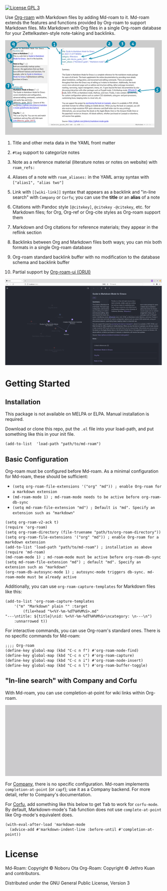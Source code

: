 [![License GPL 3][badge-license]](http://www.gnu.org/licenses/gpl-3.0.txt)

Use [Org-roam](https://www.orgroam.com/) with Markdown files by adding Md-roam
to it.  Md-roam extends the features and functions provided by Org-roam to
support Markdown files. Mix Markdown with Org files in a single Org-roam database
for your Zettelkasten-style note-taking and backlinks.

![Screen shot showing main features of Org-roam supported by Md-roam](./images/md-roam-v2-overview.png)

1. Title and other meta data in the YAML front matter

2. `#tag` support to categorize notes

3. Note as a reference material (literature notes or notes on website) with `roam_refs:`

4. Aliases of a note with `roam_aliases:` in the YAML array syntax with `["alias1", "alias two"]`

5. Link with `[[wiki-link]]` syntax that appears as a backlink and "in-line search" with `Company` or `Corfu`; you can use the **title** or an **alias** of a note

6. Citations with Pandoc style `[@citekey]`, `@citekey` `-@citekey`, etc. for Markdown files; for Org, Org-ref or Org-cite styles as Org-roam support them

7. Markdown and Org citations for reference materials; they appear in the reflink section

8. Backlinks between Org and Markdown files both ways; you can mix both formats in a single Org-roam database

9. Org-roam standard backlink buffer with no modification to the database schema and backlink buffer

10. Partial support by [Org-roam-ui (ORUI)](https://github.com/org-roam/org-roam-ui)

![Graph and note preview by ORUI](./images/ORUI.png)


# Getting Started

## Installation

This package is not available on MELPA or ELPA. Manual installation is required.

Download or clone this repo, put the `.el` file into your load-path, and put
something like this in your init file.

```emacs-lisp
(add-to-list  'load-path "path/to/md-roam")
```

## Basic Configuration

Org-roam must be configured before Md-roam. As a minimal configuration for Md-roam, these should be sufficient:

- `(setq org-roam-file-extensions '("org" "md")) ; enable Org-roam for a markdown extension`
- `(md-roam-mode 1) ; md-roam-mode needs to be active before org-roam-db-sync`
- `(setq md-roam-file-extension "md") ; Default is "md". Specify an extension such as "markdown"`

```emacs-lisp
(setq org-roam-v2-ack t)
(require 'org-roam)
(setq org-roam-directory (file-truename "path/to/org-roam-directory"))
(setq org-roam-file-extensions '("org" "md")) ; enable Org-roam for a markdown extension
(add-to-list 'load-path "path/to/md-roam") ; installation as above
(require 'md-roam)
(md-roam-mode 1) ; md-roam-mode must be active before org-roam-db-sync
(setq md-roam-file-extension "md") ; default "md". Specify an extension such as "markdown"
(org-roam-db-autosync-mode 1) ; autosync-mode triggers db-sync. md-roam-mode must be already active
```

Additionally, you can use `org-roam-capture-templates` for Markdown files like this:

```emacs-lisp
(add-to-list 'org-roam-capture-templates
    '("m" "Markdown" plain "" :target
        (file+head "%<%Y-%m-%dT%H%M%S>.md"
"---\ntitle: ${title}\nid: %<%Y-%m-%dT%H%M%S>\ncategory: \n---\n")
    :unnarrowed t))
```

For interactive commands, you can use Org-roam's standard ones. There is no specific commands for Md-roam:

```emacs-lisp
;;;; Org-roam
(define-key global-map (kbd "C-c n f") #'org-roam-node-find)
(define-key global-map (kbd "C-c n c") #'org-roam-capture)
(define-key global-map (kbd "C-c n i") #'org-roam-node-insert)
(define-key global-map (kbd "C-c n l") #'org-roam-buffer-toggle)
```

## "In-line search" with Company and Corfu

With Md-roam, you can use completion-at-point for wiki links within Org-roam.

![Corfu animation](./images/corfu.gif)


For [Company](https://github.com/company-mode/company-mode), there is no specific configuration. Md-roam implements `completion-at-point` (or `capf`); use it as a Company backend. For more detail, refer to Company's documentation.

For [Corfu](https://github.com/minad/corfu), add something like this below to get <kbd>Tab</kbd> to work for `corfu-mode`. By default, Markdown-mode's <kbd>Tab</kbd> function does not use `complete-at-point` like Org-mode's equivalent does.

```emacs-lisp
(with-eval-after-load 'markdown-mode
  (advice-add #'markdown-indent-line :before-until #'completion-at-point))
```

# License

Md-Roam: Copyright © Noboru Ota
Org-Roam: Copyright © Jethro Kuan and contributors.

Distributed under the GNU General Public License, Version 3

[org]: https://orgmode.org/
[badge-license]: https://img.shields.io/badge/license-GPL_3-green.svg
[docs]: https://org-roam.github.io/org-roam/manual/
[slack]: https://join.slack.com/t/orgroam/shared_invite/zt-deoqamys-043YQ~s5Tay3iJ5QRI~Lxg
[discourse]: https://org-roam.discourse.group/
